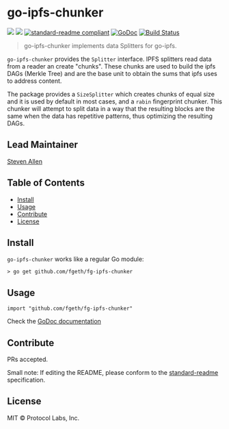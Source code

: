 # go-ipfs-chunker

[![](https://img.shields.io/badge/made%20by-Protocol%20Labs-blue.svg?style=flat-square)](http://ipn.io)
[![](https://img.shields.io/badge/project-IPFS-blue.svg?style=flat-square)](http://ipfs.io/)
[![standard-readme compliant](https://img.shields.io/badge/standard--readme-OK-green.svg?style=flat-square)](https://github.com/RichardLitt/standard-readme)
[![GoDoc](https://godoc.org/github.com/fgeth/fg-ipfs-chunker?status.svg)](https://godoc.org/github.com/fgeth/fg-ipfs-chunker)
[![Build Status](https://travis-ci.org/ipfs/go-ipfs-chunker.svg?branch=master)](https://travis-ci.org/ipfs/go-ipfs-chunker)

> go-ipfs-chunker implements data Splitters for go-ipfs.

`go-ipfs-chunker` provides the `Splitter` interface. IPFS splitters read data from a reader an create "chunks". These chunks are used to build the ipfs DAGs (Merkle Tree) and are the base unit to obtain the sums that ipfs uses to address content.

The package provides a `SizeSplitter` which creates chunks of equal size and it is used by default in most cases, and a `rabin` fingerprint chunker. This chunker will attempt to split data in a way that the resulting blocks are the same when the data has repetitive patterns, thus optimizing the resulting DAGs.

## Lead Maintainer

[Steven Allen](https://github.com/Stebalien)

## Table of Contents

- [Install](#install)
- [Usage](#usage)
- [Contribute](#contribute)
- [License](#license)

## Install

`go-ipfs-chunker` works like a regular Go module:

```
> go get github.com/fgeth/fg-ipfs-chunker
```

## Usage

```
import "github.com/fgeth/fg-ipfs-chunker"
```

Check the [GoDoc documentation](https://godoc.org/github.com/fgeth/fg-ipfs-chunker)

## Contribute

PRs accepted.

Small note: If editing the README, please conform to the [standard-readme](https://github.com/RichardLitt/standard-readme) specification.

## License

MIT © Protocol Labs, Inc.
